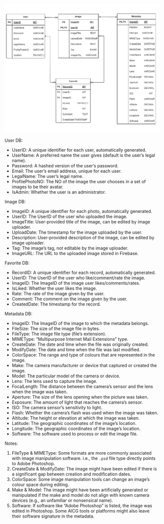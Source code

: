 ![show](./EERDiagram_1.0.1v.jpg)

User DB:
-	UserID: A unique identifier for each user, automatically generated.
-	UserName: A preferred name the user gives (default is the user’s legal name).
-	Password: A hashed version of the user’s password.
-	Email: The user’s email address, unique for each user.
-	LegalName: The user’s legal name. 
-	ProfilePhotoNO: The NO of the image the user chooses in a set of images to be their avatar.
-	IsAdmin: Whether the user is an administrator.

Image DB:
-	ImageID: A unique identifier for each photo, automatically generated.
-	UserID: The UserID of the user who uploaded the image. 
-	ImageTitle: User-provided title of the image, can be edited by image uploader.
-	UploadDate: The timestamp for the image uploaded by the user. 
-	Description: User-provided description of the image, can be edited by image uploader.
-	Tag: The image’s tag, not editable by the image uploader. 
-	ImageURL: The URL to the uploaded image stored in Firebase.

Favorite DB:
-	RecordID: A unique identifier for each record, automatically generated.
-	UserID: The UserID of the user who like/comment/rate the image. 
-	ImageID: The ImageID of the image user likes/comments/rates. 
-	IsLiked: Whether the user likes the image.
-	Rate: The rate of the image given by the user. 
-	Comment: The comment on the image given by the user. 
-	CreatedDate: The timestamp for the record.

Metadata DB:
-	ImageID: The ImageID of the image to which the metadata belongs.
-	FileSize: The size of the image file in bytes.
-	FileType: The image file type (file’s extension).
-	MIMEType: “Multipurpose Internet Mail Extensions” type. 
-	CreateDate: The date and time when the file was originally created. 
-	ModifyDate: The date and time when the file was last modified.
-	ColorSpace: The range and type of colours that are represented in the image. 
-	Make: The camera manufacturer or device that captured or created the image.
-	Model: The particular model of the camera or device.
-	Lens: The lens used to capture the image.
-	FocalLength: The distance between the camera’s sensor and the lens when the image was taken. 
-	Aperture: The size of the lens opening when the picture was taken. 
-	Exposure: The amount of light that reaches the camera’s sensor. 
-	ISO: The camera sensor’s sensitivity to light. 
-	Flash: Whether the camera’s flash was used when the image was taken. 
-	Altitude: The height or elevation at which the image was taken. 
-	Latitude: The geographic coordinates of the image’s location. 
-	Longitude: The geographic coordinates of the image’s location.
-	Software: The software used to process or edit the image file.

Notes: 
1.	FileType & MIMEType: Some formats are more commonly associated with image manipulation software. i.e., the `.psd` file type directly points to Adobe Photoshop.
2.	CreateDate & ModifyDate: The image might have been edited if there is a significant gap between creation and modification dates. 
3.	ColorSpace: Some image manipulation tools can change an image’s colour space during editing. 
4.	Make & Model: The image might have been artificially generated or manipulated if the make and model do not align with known camera devices (e.g., an unfamiliar or nonsensical name).
5.	Software: If software like “Adobe Photoshop” is listed, the image was edited in Photoshop. Some AICG tools or platforms might also leave their software signature in the metadata.
